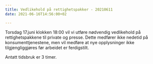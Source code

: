 ```yaml
---
title: Vedlikehold på rettighetspakker - 20210611
date: 2021-06-16T14:56:00+02

---
```

Torsdag 17.juni klokken 18:00 vil vi utføre nødvendig vedlikehold på rettighetspakkene til private og presse. Dette medfører ikke nedetid på konsumenttjenestene, men vil medføre at nye opplysninger ikke tilgjengliggjøres før arbeidet er ferdigstilt.

Antatt tidsbruk er 3 timer. 

